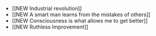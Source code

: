 - [[NEW Industrial revolution]]
- [[NEW A smart man learns from the mistakes of others]]
- [[NEW Consciousness is what allows me to get better]]
- [[NEW Ruthless Improvement]]